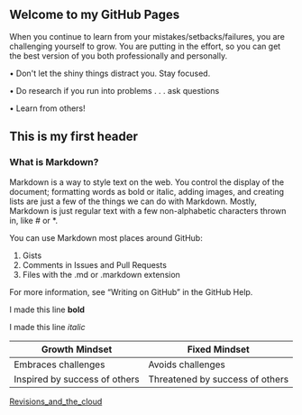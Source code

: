 ## Welcome to my GitHub Pages

When you continue to learn from your mistakes/setbacks/failures, you are challenging yourself to grow. You are putting in the effort, so you can get the best version of you both professionally and personally.

• Don't let the shiny things distract you. Stay focused.

• Do research if you run into problems . . . ask questions

• Learn from others!


## This is my first header
### What is Markdown?
Markdown is a way to style text on the web. You control the display of the document; formatting words as bold or italic, adding images, and creating lists are just a few of the things we can do with Markdown. Mostly, Markdown is just regular text with a few non-alphabetic characters thrown in, like # or *.

You can use Markdown most places around GitHub:

1. Gists
2. Comments in Issues and Pull Requests
3. Files with the .md or .markdown extension

For more information, see “Writing on GitHub” in the GitHub Help.

I made this line **bold**

I made this line *italic*

Growth Mindset | Fixed Mindset
------------ | -------------
Embraces challenges | Avoids challenges
Inspired by success of others | Threatened by success of others



[Revisions_and_the_cloud](https://github.com/karenmal/Reading-notes-JavaScript-102/blob/main/Revisions_and_the_cloud.md)



